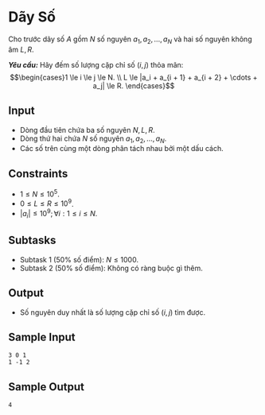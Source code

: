 # Dãy Số

Cho trước dãy số $A$ gồm $N$ số nguyên $a_1, a_2,..., a_N$ và hai số nguyên không âm $L, R$.

***Yêu cầu:*** Hãy đếm số lượng cặp chỉ số $(i, j)$ thỏa mãn:
$$\begin{cases}1 \le i \le j \le N. \\ L \le |a_i + a_{i + 1} + a_{i + 2} + \cdots + a_j| \le R. \end{cases}$$

## Input

- Dòng đầu tiên chứa ba số nguyên $N, L, R$.
- Dòng thứ hai chứa $N$ số nguyên $a_1, a_2,..., a_N$.
- Các số trên cùng một dòng phân tách nhau bởi một dấu cách.

## Constraints

- $1 \le N \le 10^5$.
- $0 \le L \le R \le 10^9$.
- $|a_i| \le 10^9; \forall i: 1 \le i \le N$.

## Subtasks

- Subtask $1$ ($50\%$ số điểm): $N \le 1000$.
- Subtask $2$ ($50\%$ số điểm): Không có ràng buộc gì thêm.

## Output

- Số nguyên duy nhất là số lượng cặp chỉ số $(i, j)$ tìm được.

## Sample Input

```
3 0 1
1 -1 2
```

## Sample Output

```
4
```

